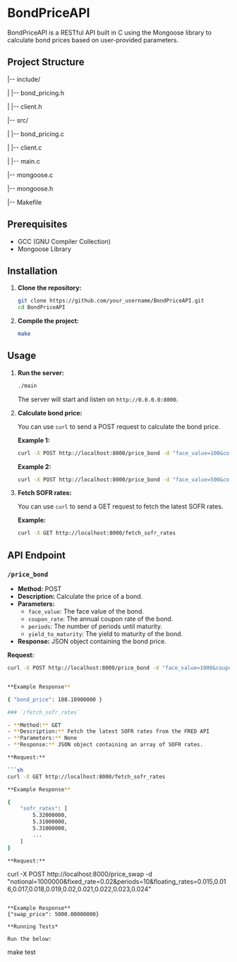 # BondPriceAPI

BondPriceAPI is a RESTful API built in C using the Mongoose library to calculate bond prices based on user-provided parameters.

## Project Structure

|-- include/

| |-- bond_pricing.h

| |-- client.h

|-- src/

| |-- bond_pricing.c

| |-- client.c

| |-- main.c

|-- mongoose.c

|-- mongoose.h

|-- Makefile



## Prerequisites

- GCC (GNU Compiler Collection)
- Mongoose Library

## Installation

1. **Clone the repository:**
    ```sh
    git clone https://github.com/your_username/BondPriceAPI.git
    cd BondPriceAPI
    ```

2. **Compile the project:**
    ```sh
    make
    ```

## Usage

1. **Run the server:**
    ```sh
    ./main
    ```

    The server will start and listen on `http://0.0.0.0:8000`.

2. **Calculate bond price:**

    You can use `curl` to send a POST request to calculate the bond price.

    **Example 1:**
    ```sh
    curl -X POST http://localhost:8000/price_bond -d "face_value=100&coupon_rate=0.05&periods=10&yield_to_maturity=0.04"
    ```

    **Example 2:**
    ```sh
    curl -X POST http://localhost:8000/price_bond -d "face_value=500&coupon_rate=0.03&periods=5&yield_to_maturity=0.02"
    ```
3. **Fetch SOFR rates:**

    You can use `curl` to send a GET request to fetch the latest SOFR rates.

    **Example:**
    ```sh
    curl -X GET http://localhost:8000/fetch_sofr_rates
    ```

## API Endpoint

### `/price_bond`

- **Method:** POST
- **Description:** Calculate the price of a bond.
- **Parameters:**
  - `face_value`: The face value of the bond.
  - `coupon_rate`: The annual coupon rate of the bond.
  - `periods`: The number of periods until maturity.
  - `yield_to_maturity`: The yield to maturity of the bond.
- **Response:** JSON object containing the bond price.

**Request:**
```sh
curl -X POST http://localhost:8000/price_bond -d "face_value=1000&coupon_rate=0.05&periods=10&yield_to_maturity=0.04"


**Example Response**

{ "bond_price": 108.10900000 }

### `/fetch_sofr_rates`

- **Method:** GET
- **Description:** Fetch the latest SOFR rates from the FRED API
- **Parameters:** None
- **Response:** JSON object containing an array of SOFR rates.

**Request:**

```sh
curl -X GET http://localhost:8000/fetch_sofr_rates

**Example Response**

{
    "sofr_rates": [
        5.32000000,
        5.31000000,
        5.31000000,
        ...
    ]
}

**Request:**
```
curl -X POST http://localhost:8000/price_swap -d "notional=1000000&fixed_rate=0.02&periods=10&floating_rates=0.015,0.016,0.017,0.018,0.019,0.02,0.021,0.022,0.023,0.024"
```

**Example Response**
{"swap_price": 5000.00000000}

**Running Tests*

Run the below:

```
make test
```

